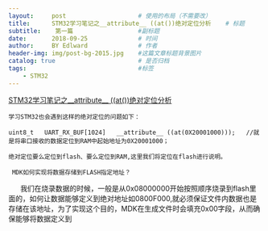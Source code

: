 ```yaml
---
layout:     post                    # 使用的布局（不需要改）
title:      STM32学习笔记之__attribute__ ((at())绝对定位分析    # 标题 
subtitle:    第一篇                  #副标题
date:       2018-09-25              # 时间
author:     BY Edlward              # 作者
header-img: img/post-bg-2015.jpg    #这篇文章标题背景图片
catalog: true                       # 是否归档
tags:                               #标签
    - STM32
---
```


[STM32学习笔记之__attribute__ ((at())绝对定位分析](https://blog.csdn.net/sinat_23338865/article/details/51960362)  

    学习STM32也会遇到这样的绝对定位的问题如下：

    uint8_t   UART_RX_BUF[1024]   __attribute__ ((at(0X20001000)));   //就是将串口接收的数据定位到RAM中起始地址为0X20001000；

    绝对定位要么定位到flash、要么定位到RAM,这里我们将定位在flash进行说明。

     MDK如何实现将数据存储到FLASH指定地址？

      我们在烧录数据的时候，一般是从0x08000000开始按照顺序烧录到flash里面的，如何让数据能够定义到绝对地址如0800F000,就必须保证文件内数据也是存储在该地址，为了实现这个目的，MDK在生成文件时会填充0x00字段，从而确保能够将数据定义到

